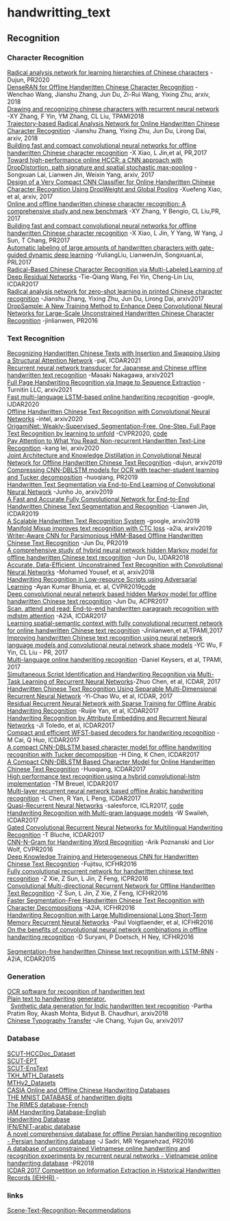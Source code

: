 # handwritting_text
## Recognition
### Character Recognition 
  [Radical analysis network for learning hierarchies of Chinese characters](https://www.sciencedirect.com/science/article/abs/pii/S0031320320301096) -Dujun, PR2020<br>
  [DenseRAN for Offline Handwritten Chinese Character Recognition](https://arxiv.org/abs/1808.04134) -Wenchao Wang, Jianshu Zhang, Jun Du, Zi-Rui Wang, Yixing Zhu, arxiv, 2018<br>
  [Drawing and recognizing chinese characters with recurrent neural network](https://ieeexplore.ieee.org/abstract/document/7903730/) -XY Zhang, F Yin, YM Zhang, CL Liu, TPAMI2018<br>
  [Trajectory-based Radical Analysis Network for Online Handwritten Chinese Character Recognition](https://arxiv.org/abs/1801.10109) -Jianshu Zhang, Yixing Zhu, Jun Du, Lirong Dai, arxiv, 2018<br>
  [Building fast and compact convolutional neural networks for offline handwritten Chinese character recognition](https://arxiv.org/pdf/1702.07975) -X Xiao, L Jin,et al, PR,2017<br>
  [Toward high-performance online HCCR: a CNN approach with DropDistortion, path signature and spatial stochastic max-pooling](https://arxiv.org/abs/1702.07508) -Songxuan Lai, Lianwen Jin, Weixin Yang, arxiv, 2017<br>
  [Design of a Very Compact CNN Classifier for Online Handwritten Chinese Character Recognition Using DropWeight and Global Pooling](https://arxiv.org/abs/1705.05207) -Xuefeng Xiao, et al, arxiv, 2017<br>
  [Online and offline handwritten chinese character recognition: A comprehensive study and new benchmark](https://arxiv.org/pdf/1606.05763) -XY Zhang, Y Bengio, CL Liu,PR, 2017<br>
  [Building fast and compact convolutional neural networks for offline handwritten Chinese character recognition](https://www.sciencedirect.com/science/article/pii/S0031320317302558) -X Xiao, L Jin, Y Yang, W Yang, J Sun, T Chang, PR2017<br>
  [Automatic labeling of large amounts of handwritten characters with gate-guided dynamic deep learning](https://www.sciencedirect.com/science/article/pii/S0167865517303628) -YuliangLiu, LianwenJin, SongxuanLai, PRL2017<br>
  [Radical-Based Chinese Character Recognition via Multi-Labeled Learning of Deep Residual Networks](https://ieeexplore.ieee.org/abstract/document/8270031/) -Tie-Qiang Wang, Fei Yin, Cheng-Lin Liu, ICDAR2017<br>
  [Radical analysis network for zero-shot learning in printed Chinese character recognition](https://arxiv.org/abs/1711.01889) -Jianshu Zhang, Yixing Zhu, Jun Du, Lirong Dai, arxiv2017<br>
  [DropSample: A New Training Method to Enhance Deep Convolutional Neural Networks for Large-Scale Unconstrained Handwritten Chinese Character Recognition](https://arxiv.org/ftp/arxiv/papers/1505/1505.05354.pdf) -jinlianwen, PR2016<br>
### Text Recognition 
  [Recognizing Handwritten Chinese Texts with Insertion and Swapping Using a Structural Attention Network](https://link.springer.com/chapter/10.1007/978-3-030-86337-1_37) -pal, ICDAR2021<br>
  [Recurrent neural network transducer for Japanese and Chinese offline handwritten text recognition](https://arxiv.org/abs/2106.14459) -Masaki Nakagawa, arxiv2021<br>
  [Full Page Handwriting Recognition via Image to Sequence Extraction](https://arxiv.org/abs/2103.06450) -Turnitin LLC, arxiv2021<br>
  [Fast multi-language LSTM-based online handwriting recognition](https://link.springer.com/article/10.1007/s10032-020-00350-4) -google, IJDAR2020<br>
  [Offline Handwritten Chinese Text Recognition with Convolutional Neural Networks](https://arxiv.org/abs/2006.15619) -intel, arxiv2020<br>
  [OrigamiNet: Weakly-Supervised, Segmentation-Free, One-Step, Full Page Text Recognition by learning to unfold](https://arxiv.org/abs/2006.07491) -CVPR2020, [code](https://github.com/IntuitionMachines/OrigamiNet)<br>
  [Pay Attention to What You Read: Non-recurrent Handwritten Text-Line Recognition](https://arxiv.org/abs/2005.13044) -kang lei, arxiv2020<br>
  [Joint Architecture and Knowledge Distillation in Convolutional Neural Network for Offline Handwritten Chinese Text Recognition](https://arxiv.org/abs/1912.07806) -dujun, arxiv2019<br>
  [Compressing CNN-DBLSTM models for OCR with teacher-student learning and Tucker decomposition](https://www.sciencedirect.com/science/article/abs/pii/S0031320319302547) -huoqiang, PR2019<br>
  [Handwritten Text Segmentation via End-to-End Learning of Convolutional Neural Network](https://arxiv.org/abs/1906.05229) -Junho Jo, arxiv2019<br>
  [A Fast and Accurate Fully Convolutional Network for End-to-End Handwritten Chinese Text Segmentation and Recognition](https://ieeexplore.ieee.org/abstract/document/8977956) -Lianwen Jin, ICDAR2019<br>
  [A Scalable Handwritten Text Recognition System](https://arxiv.org/abs/1904.09150) -google, arxiv2019<br>
  [Manifold Mixup improves text recognition with CTC loss](https://arxiv.org/abs/1903.04246) -a2ia, arxiv2019<br>
  [Writer-Aware CNN for Parsimonious HMM-Based Offline Handwritten Chinese Text Recognition](https://arxiv.org/abs/1812.09809) -Jun Du, PR2019<br>
  [A comprehensive study of hybrid neural network hidden Markov model for offline handwritten Chinese text recognition](http://staff.ustc.edu.cn/~jundu/Publications/publications/wang_journal_IJDAR.pdf) -Jun Du, IJDAR2018<br>
  [Accurate, Data-Efficient, Unconstrained Text Recognition with Convolutional Neural Networks](https://arxiv.org/abs/1812.11894) -Mohamed Yousef, et al, arxiv2018<br>
  [Handwriting Recognition in Low-resource Scripts using Adversarial Learning](https://arxiv.org/abs/1811.01396) -Ayan Kumar Bhunia, et. al, CVPR2019[code](https://github.com/AyanKumarBhunia/Handwriting_Recogition_using_Adversarial_Learning)<br>
  [Deep convolutional neural network based hidden Markov model for offline handwritten Chinese text recognition](http://staff.ustc.edu.cn/~jundu/Publications/publications/ACPR17-1.pdf) -Jun Du, ACPR2017<br>
  [Scan, attend and read: End-to-end handwritten paragraph recognition with mdlstm attention](https://ieeexplore.ieee.org/abstract/document/8270105/authors) -A2iA, ICDAR2017<br>
  [Learning spatial-semantic context with fully convolutional recurrent network for online handwritten Chinese text recognition](https://arxiv.org/pdf/1610.02616.pdf) -Jinlianwen,et al,TPAMI,2017<br>
  [Improving handwritten Chinese text recognition using neural network language models and convolutional neural network shape models](https://www.sciencedirect.com/science/article/pii/S0031320316304472) -YC Wu, F Yin, CL Liu - PR, 2017<br>
  [Multi-language online handwriting recognition](https://ieeexplore.ieee.org/stamp/stamp.jsp?arnumber=7478642) -Daniel Keysers, et al, TPAMI, 2017<br>
  [Simultaneous Script Identification and Handwriting Recognition via Multi-Task Learning of Recurrent Neural Networks](https://ieeexplore.ieee.org/abstract/document/8270023/)-Zhuo Chen, et al, ICDAR, 2017<br>
  [Handwritten Chinese Text Recognition Using Separable Multi-Dimensional Recurrent Neural Network](https://ieeexplore.ieee.org/abstract/document/8269953/) -Yi-Chao Wu, et al, ICDAR, 2017<br>
  [Residual Recurrent Neural Network with Sparse Training for Offline Arabic Handwriting Recognition](https://ieeexplore.ieee.org/abstract/document/8270102/) -Ruijie Yan, et al, ICDAR2017<br>
  [Handwriting Recognition by Attribute Embedding and Recurrent Neural Networks](http://www.cvc.uab.es/~afornes/publi/conferences/2017_ICDAR_JIToledo.pdf) -JI Toledo, et al, ICDAR2017<br>
  [Compact and efficient WFST-based decoders for handwriting recognition](https://ieeexplore.ieee.org/abstract/document/8269963/) -M Cai, Q Huo, ICDAR2017<br>
  [A compact CNN-DBLSTM based character model for offline handwriting recognition with Tucker decomposition](https://ieeexplore.ieee.org/abstract/document/8270020/) -H Ding, K Chen, ICDAR2017<br>
  [A Compact CNN-DBLSTM Based Character Model for Online Handwritten Chinese Text Recognition](https://ieeexplore.ieee.org/abstract/document/8270108) -Huoqiang, ICDAR2017<br>
  [High performance text recognition using a hybrid convolutional-lstm implementation](https://ieeexplore.ieee.org/abstract/document/8269943/) -TM Breuel, ICDAR2017<br>
  [Multi-layer recurrent neural network based offline Arabic handwriting recognition](http://ieeexplore.ieee.org/abstract/document/8067749/) -L Chen, R Yan, L Peng, ICDAR2017<br>
  [Quasi-Recurrent Neural Networks](https://arxiv.org/abs/1611.01576) -salesforce, ICLR2017, [code](https://github.com/salesforce/pytorch-qrnn)<br>
  [Handwriting Recognition with Multi-gram language models](http://grce.labri.fr/taladoc-sifed/pdf/Swaileh_handwritting-recognition-multi_final.pdf) -W Swaileh, ICDAR2017<br>
  [Gated Convolutional Recurrent Neural Networks for Multilingual Handwriting Recognition](http://www.tbluche.com/files/icdar17_gnn.pdf) -T Bluche, ICDAR2017<br>
  [CNN-N-Gram for Handwriting Word Recognition](http://openaccess.thecvf.com/content_cvpr_2016/papers/Poznanski_CNN-N-Gram_for_Handwriting_CVPR_2016_paper.pdf) -Arik Poznanski and Lior Wolf, CVPR2016<br>
  [Deep Knowledge Training and Heterogeneous CNN for Handwritten Chinese Text Recognition](https://ieeexplore.ieee.org/abstract/document/7814044) -Fujitsu, ICFHR2016<br>
  [Fully convolutional recurrent network for handwritten chinese text recognition](http://ieeexplore.ieee.org/abstract/document/7900261/) -Z Xie, Z Sun, L Jin, Z Feng, ICPR2016<br>
  [Convolutional Multi-directional Recurrent Network for Offline Handwritten Text Recognition](https://ieeexplore.ieee.org/abstract/document/7814070/) -Z Sun, L Jin, Z Xie, Z Feng, ICFHR2016<br>
  [Faster Segmentation-Free Handwritten Chinese Text Recognition with Character Decompositions](https://ieeexplore.ieee.org/abstract/document/7814119/) -A2iA, ICFHR2016<br>
  [Handwriting Recognition with Large Multidimensional Long Short-Term Memory Recurrent Neural Networks](https://ieeexplore.ieee.org/abstract/document/7814068/) -Paul Voigtlaender, et al, ICFHR2016<br>
  [On the benefits of convolutional neural network combinations in offline handwriting recognition](https://ieeexplore.ieee.org/abstract/document/7814062/) -D Suryani, P Doetsch, H Ney, ICFHR2016<br>  
  [Segmentation-free handwritten Chinese text recognition with LSTM-RNN](https://ieeexplore.ieee.org/abstract/document/7333746/) -A2iA, ICDAR2015<br>
   
### Generation
   [OCR software for recognition of handwritten text](https://github.com/Breta01/handwriting-ocr)<br>
   [Plain text to handwriting generator.](https://github.com/theSage21/handwritten)<br>
   [Synthetic data generation for Indic handwritten text recognition](https://arxiv.org/abs/1804.06254) -Partha Pratim Roy, Akash Mohta, Bidyut B. Chaudhuri, arxiv2018<br>
   [Chinese Typography Transfer]() -Jie Chang, Yujun Gu, arxiv2017<br>
### Database
   [SCUT-HCCDoc_Dataset](https://github.com/HCIILAB/SCUT-HCCDoc_Dataset_Release)<br>
   [SCUT-EPT](https://github.com/HCIILAB/SCUT-EPT_Dataset_Release)<br>
   [SCUT-EnsText](https://github.com/HCIILAB/SCUT-EnsText)<br>
   [TKH_MTH_Datasets](https://github.com/HCIILAB/TKH_MTH_Datasets_Release)<br>
   [MTHv2_Datasets](https://github.com/HCIILAB/MTHv2_Datasets_Release)<br>
   [CASIA Online and Offline Chinese Handwriting Databases](http://www.nlpr.ia.ac.cn/databases/handwriting/Home.html) <br>
   [THE MNIST DATABASE of handwritten digits](http://yann.lecun.com/exdb/mnist/)<br>
   [The RIMES database-French](http://www.a2ialab.com/doku.php?id=rimes_database:start)<br>
   [IAM Handwriting Database-English](http://www.fki.inf.unibe.ch/databases/iam-handwriting-database)<br>
   [Handwriting Database](https://www.gavo.t.u-tokyo.ac.jp/~qiao/database.html)<br>
   [IFN/ENIT-arabic database](http://www.ifnenit.com/)<br>
   [A novel comprehensive database for offline Persian handwriting recognition - Persian handwriting database](https://www.sciencedirect.com/science/article/pii/S0031320316300097) -J Sadri, MR Yeganehzad, PR2016<br>
   [A database of unconstrained Vietnamese online handwriting and recognition experiments by recurrent neural networks - Vietnamese online handwriting database](https://www.sciencedirect.com/science/article/pii/S0031320318300141) -PR2018<br>
   [ICDAR 2017 Competition on Information Extraction in Historical Handwritten Records (IEHHR) ](http://www.cvc.uab.es/5cofm/competition/) -
### links
   [Scene-Text-Recognition-Recommendations](https://github.com/HCIILAB/Scene-Text-Recognition-Recommendations)
